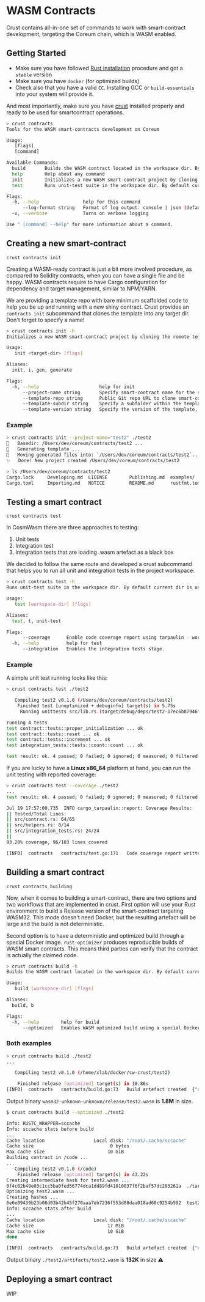 # WASM Contracts

Crust contains all-in-one set of commands to work with smart-contract development, targeting the Coreum chain, which is WASM enabled.

## Getting Started

* Make sure you have followed [Rust installation](https://www.rust-lang.org/tools/install) procedure and got a `stable` version
* Make sure you have `docker` (for optimized builds)
* Check also that you have a valid `CC`. Installing GCC or `build-essentials` into your system will provide it.

And most importantly, make sure you have [crust](/README.md) installed properly and ready to be used for smartcontract operations.

```bash
> crust contracts
Tools for the WASM smart-contracts development on Coreum

Usage:
   [flags]
   [command]

Available Commands:
  build       Builds the WASM contract located in the workspace dir. By default current dir is used.
  help        Help about any command
  init        Initializes a new WASM smart-contract project by cloning the remote template into target dir
  test        Runs unit-test suite in the workspace dir. By default current dir is used.

Flags:
  -h, --help                help for this command
      --log-format string   Format of log output: console | json (default "console")
  -v, --verbose             Turns on verbose logging

Use " [command] --help" for more information about a command.
```

## Creating a new smart-contract

`crust contracts init`

Creating a WASM-ready contract is just a bit more involved procedure, as compared to Solidity contracts, when you can have a single file and be happy. WASM contracts require to have Cargo configuration for dependency and target management, similar to NPM/YARN.

We are providing a template repo with bare minimum scaffolded code to help you be up and running with a new shiny contract. Crust provides an `contracts init` subcommand that clones the template into any target dir. Don't forget to specify a name!

```bash
> crust contracts init -h
Initializes a new WASM smart-contract project by cloning the remote template into target dir

Usage:
   init <target-dir> [flags]

Aliases:
  init, i, gen, generate

Flags:
  -h, --help                      help for init
      --project-name string       Specify smart-contract name for the scaffolded template
      --template-repo string      Public Git repo URL to clone smart-contract template from (default "https://github.com/CoreumFoundation/smartcontract-template.git")
      --template-subdir string    Specify a subfolder within the template repository to be used as the actual template
      --template-version string   Specify the version of the template, e.g. 1.0, 1.0-minimal, 0.16 (default "1.0")

```

### Example

```bash
> crust contracts init --project-name="test2" ./test2
🔧   Basedir: /Users/dev/coreum/contracts/test2 ...
🔧   Generating template ...
🔧   Moving generated files into: `/Users/dev/coreum/contracts/test2`...
✨   Done! New project created /Users/dev/coreum/contracts/test2

> ls /Users/dev/coreum/contracts/test2
Cargo.lock     Developing.md  LICENSE        Publishing.md  examples/      schema/
Cargo.toml     Importing.md   NOTICE         README.md      rustfmt.toml   src/
```

## Testing a smart contract

`crust contracts test`

In CosmWasm there are three approaches to testing:
1) Unit tests
2) Integration test
3) Integration tests that are loading .wasm artefact as a black box

We decided to follow the same route and developed a crust subcommand that helps you to run all unit and integration tests in the project workspace:

```bash
> crust contracts test -h
Runs unit-test suite in the workspace dir. By default current dir is used.

Usage:
   test [workspace-dir] [flags]

Aliases:
  test, t, unit-test

Flags:
      --coverage      Enable code coverage report using tarpaulin - works only on Linux/amd64 targets.
  -h, --help          help for test
      --integration   Enables the integration tests stage.

```

### Example

A simple unit test running looks like this:

```bash
> crust contracts test ./test2

   Compiling test2 v0.1.0 (/Users/dev/coreum/contracts/test2)
    Finished test [unoptimized + debuginfo] target(s) in 5.75s
     Running unittests src/lib.rs (target/debug/deps/test2-17ec6b87946f85ec)

running 4 tests
test contract::tests::proper_initialization ... ok
test contract::tests::reset ... ok
test contract::tests::increment ... ok
test integration_tests::tests::count::count ... ok

test result: ok. 4 passed; 0 failed; 0 ignored; 0 measured; 0 filtered out; finished in 0.00s
```

If you are lucky to have a  **Linux x86_64** platform at hand, you can run the unit testing with reported coverage:

```bash
> crust contracts test --coverage ./test2
...
test result: ok. 4 passed; 0 failed; 0 ignored; 0 measured; 0 filtered out; finished in 0.01s

Jul 19 17:57:00.735  INFO cargo_tarpaulin::report: Coverage Results:
|| Tested/Total Lines:
|| src/contract.rs: 64/65
|| src/helpers.rs: 8/14
|| src/integration_tests.rs: 24/24
||
93.20% coverage, 96/103 lines covered

[INFO]	contracts	contracts/test.go:171	Code coverage report written	{"path": "./test2/coverage/tarpaulin-report.html"}
```

## Building a smart contract

`crust contracts building`

Now, when it comes to building a smart-contract, there are two options and two workflows that are implemented in crust. First option will use your Rust environment to build a Release version of the smart-contract targeting WASM32. This mode doesn't need Docker, but the resulting artefact will be large and the build is not deterministic.

Second option is to have a deterministic and optimized build through a special Docker image. `rust-optimizer` produces reproducible builds of WASM smart contracts. This means third parties can verify that the contract is actually the claimed code.

```bash
> crust contracts build -h
Builds the WASM contract located in the workspace dir. By default current dir is used.

Usage:
   build [workspace-dir] [flags]

Aliases:
  build, b

Flags:
  -h, --help        help for build
      --optimized   Enables WASM optimized build using a special Docker image, ensuring minimum deployment size and predictable execution.
```

### Both examples

```bash
> crust contracts build ./test2
...

   Compiling test2 v0.1.0 (/home/xlab/docker/cw-crust/test2)

    Finished release [optimized] target(s) in 18.86s
[INFO]	contracts	contracts/build.go:73	Build artefact created	{"name": "test2", "dir": "./test2", "path": "./test2/target/wasm32-unknown-unknown/release/test2.wasm"}
```

Output binary `wasm32-unknown-unknown/release/test2.wasm` is **1.8M** in size.

```bash
$ crust contracts build --optimized ./test2

Info: RUSTC_WRAPPER=sccache
Info: sccache stats before build
...
Cache location                  Local disk: "/root/.cache/sccache"
Cache size                            0 bytes
Max cache size                       10 GiB
Building contract in /code ...
...
   Compiling test2 v0.1.0 (/code)
    Finished release [optimized] target(s) in 43.22s
Creating intermediate hash for test2.wasm ...
0f4c02b49e03c1cc5ba0fed56774dca1dd89fd41010037f6f2baf57dc203261a  ./target/wasm32-unknown-unknown/release/test2.wasm
Optimizing test2.wasm ...
Creating hashes ...
6e6e09439b23b06d03b42b45f270aaa7eb7236f553d88daa018ad60c9254b592  test2.wasm
Info: sccache stats after build
...
Cache location                  Local disk: "/root/.cache/sccache"
Cache size                           17 MiB
Max cache size                       10 GiB
done

[INFO]  contracts   contracts/build.go:73   Build artefact created  {"name": "test2", "dir": "./test2", "path": "./test2/artifacts/test2.wasm"}
```

Output binary `./test2/artifacts/test2.wasm` is **132K** in size ⚠️

## Deploying a smart contract

WIP
